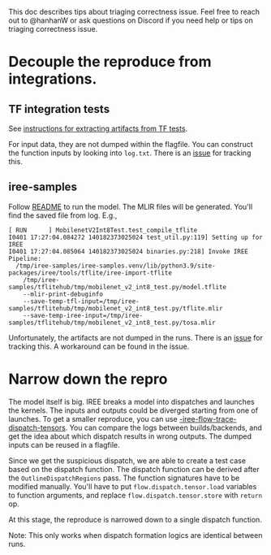 This doc describes tips about triaging correctness issue. Feel free to reach out
to @hanhanW or ask questions on Discord if you need help or tips on triaging
correctness issue.

# Decouple the reproduce from integrations.

## TF integration tests

See [instructions for extracting artifacts from TF tests](https://github.com/google/iree/blob/main/docs/developers/developing_iree/e2e_benchmarking.md).

For input data, they are not dumped within the flagfile. You can construct the
function inputs by looking into `log.txt`. There is an [issue](https://github.com/google/iree/issues/8658)
for tracking this.

## iree-samples

Follow [README](https://github.com/google/iree-samples#readme) to run the model.
The MLIR files will be generated. You'll find the saved file from log. E.g.,

```
[ RUN      ] MobilenetV2Int8Test.test_compile_tflite
I0401 17:27:04.084272 140182373025024 test_util.py:119] Setting up for IREE
I0401 17:27:04.085064 140182373025024 binaries.py:218] Invoke IREE Pipeline:
  /tmp/iree-samples/iree-samples.venv/lib/python3.9/site-packages/iree/tools/tflite/iree-import-tflite
    /tmp/iree-samples/tflitehub/tmp/mobilenet_v2_int8_test.py/model.tflite
    --mlir-print-debuginfo
    --save-temp-tfl-input=/tmp/iree-samples/tflitehub/tmp/mobilenet_v2_int8_test.py/tflite.mlir
    --save-temp-iree-input=/tmp/iree-samples/tflitehub/tmp/mobilenet_v2_int8_test.py/tosa.mlir
```

Unfortunately, the artifacts are not dumped in the runs. There is an [issue](https://github.com/google/iree/issues/8756)
for tracking this. A workaround can be found in the issue.

# Narrow down the repro

The model itself is big. IREE breaks a model into dispatches and launches the
kernels. The inputs and outputs could be diverged starting from one of
launches. To get a smaller reproduce, you can use [-iree-flow-trace-dispatch-tensors](https://github.com/google/iree/blob/main/docs/developers/developing_iree/developer_overview.md#iree-flow-trace-dispatch-tensors).
You can compare the logs between builds/backends, and get the idea about which
dispatch results in wrong outputs. The dumped inputs can be reused in a
flagfile.

Since we get the suspicious dispatch, we are able to create a test case based on
the dispatch function. The dispatch function can be derived after the
`OutlineDispatchRegions` pass. The function signatures have to be modified
manually. You'll have to put `flow.dispatch.tensor.load` variables to function
arguments, and replace `flow.dispatch.tensor.store` with `return` op.

At this stage, the reproduce is narrowed down to a single dispatch function.

Note: This only works when dispatch formation logics are identical between runs.
